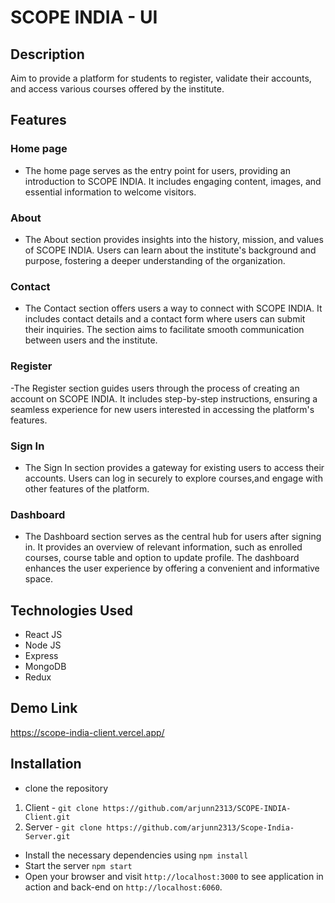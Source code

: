  # SCOPE INDIA - UI
## Description

Aim to provide a platform for students to register, validate their accounts, and access various courses offered by the institute.
## Features
### Home page
 - The home page serves as the entry point for users, providing an introduction to SCOPE INDIA. It includes engaging content, images, and essential information to welcome visitors.
### About
- The About section provides insights into the history, mission, and values of SCOPE INDIA. Users can learn about the institute's background and purpose, fostering a deeper understanding of the organization.
### Contact
- The Contact section offers users a way to connect with SCOPE INDIA. It includes contact details and a contact form where users can submit their inquiries. The section aims to facilitate smooth communication between users and the institute.

### Register
-The Register section guides users through the process of creating an account on SCOPE INDIA. It includes step-by-step instructions, ensuring a seamless experience for new users interested in accessing the platform's features.

### Sign In
- The Sign In section provides a gateway for existing users to access their accounts. Users can log in securely to explore courses,and engage with other features of the platform.

### Dashboard
- The Dashboard section serves as the central hub for users after signing in. It provides an overview of relevant information, such as enrolled courses, course table and option to update profile. The dashboard enhances the user experience by offering a convenient and informative space.

## Technologies Used
- React JS
- Node JS
- Express
- MongoDB
- Redux

## Demo Link
https://scope-india-client.vercel.app/


## Installation
 - clone the repository
  1. Client -  `git clone https://github.com/arjunn2313/SCOPE-INDIA-Client.git`
  2.  Server - `git clone https://github.com/arjunn2313/Scope-India-Server.git`
  - Install the necessary dependencies using `npm install`
  -  Start the  server  `npm start`
  -  Open your browser and visit `http://localhost:3000` to see application in action and back-end on `http://localhost:6060`.

 
